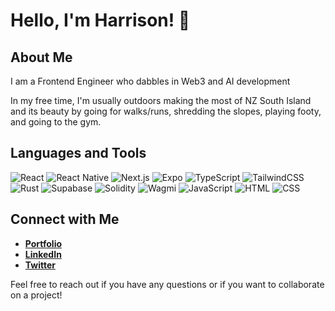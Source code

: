 # Hello, I'm Harrison! 👋

## About Me
I am a Frontend Engineer who dabbles in Web3 and AI development 

In my free time, I'm usually outdoors making the most of NZ South Island and its beauty by going for walks/runs, shredding the slopes, playing footy, and going to the gym.

## Languages and Tools
![React](https://img.shields.io/badge/-React-61DAFB?style=flat-square&logo=react&logoColor=white)
![React Native](https://img.shields.io/badge/-React_Native-20232A?style=flat-square&logo=react&logoColor=61DAFB)
![Next.js](https://img.shields.io/badge/-Next.js-000000?style=flat-square&logo=next.js&logoColor=white)
![Expo](https://img.shields.io/badge/-Expo-000020?style=flat-square&logo=expo&logoColor=white)
![TypeScript](https://img.shields.io/badge/-TypeScript-3178C6?style=flat-square&logo=typescript&logoColor=white)
![TailwindCSS](https://img.shields.io/badge/-Tailwind-06B6D4?style=flate-square&logo=tailwind-css&logoColor=white)
![Rust](https://img.shields.io/badge/-Rust-000000?style=flate-square&logo=rust&logoColor=D34516)
![Supabase](https://img.shields.io/badge/-Supabase-3ECF8E?style=flat-square&logo=supabase&logoColor=white)
![Solidity](https://img.shields.io/badge/-Solidity-363636?style=flat-square&logo=solidity&logoColor=white)
![Wagmi](https://img.shields.io/badge/-Wagmi-000000?style=flat-square&logo=wagmi&logoColor=white)
![JavaScript](https://img.shields.io/badge/-JavaScript-F7DF1E?style=flat-square&logo=javascript&logoColor=black)
![HTML](https://img.shields.io/badge/-HTML5-E34F26?style=flat-square&logo=html5&logoColor=white)
![CSS](https://img.shields.io/badge/-CSS3-1572B6?style=flat-square&logo=css3&logoColor=white)

## Connect with Me
- **[Portfolio](https://www.harrisonrogers.dev/)**
- **[LinkedIn](https://www.linkedin.com/in/harrison-euan-rogers/)**
- **[Twitter](https://x.com/0xRoge)**

Feel free to reach out if you have any questions or if you want to collaborate on a project!
